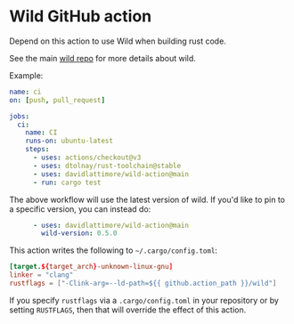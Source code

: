 # Wild GitHub action

Depend on this action to use Wild when building rust code.

See the main [wild repo](https://github.com/davidlattimore/wild) for more details about wild.

Example:

```yml
name: ci
on: [push, pull_request]

jobs:
  ci:
    name: CI
    runs-on: ubuntu-latest
    steps:
      - uses: actions/checkout@v3
      - uses: dtolnay/rust-toolchain@stable
      - uses: davidlattimore/wild-action@main
      - run: cargo test
```

The above workflow will use the latest version of wild. If you'd like to pin to a specific version,
you can instead do:

```yml
      - uses: davidlattimore/wild-action@main
        wild-version: 0.5.0
```

This action writes the following to `~/.cargo/config.toml`:

```toml
[target.${target_arch}-unknown-linux-gnu]
linker = "clang"
rustflags = ["-Clink-arg=--ld-path=${{ github.action_path }}/wild"]
```

If you specify `rustflags` via a `.cargo/config.toml` in your repository or by setting `RUSTFLAGS`,
then that will override the effect of this action.
